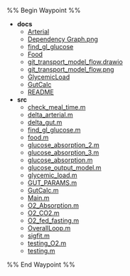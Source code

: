 %% Begin Waypoint %%
- **docs**
	- [Arterial](./docs/Arterial.md)
	- [Dependency Graph.png](./docs/Dependency%20Graph.png)
	- [find_gl_glucose](./docs/find_gl_glucose.md)
	- [Food](./docs/Food.md)
	- [git_transport_model_flow.drawio](./docs/git_transport_model_flow.drawio)
	- [git_transport_model_flow.png](./docs/git_transport_model_flow.png)
	- [GlycemicLoad](./docs/GlycemicLoad.md)
	- [GutCalc](./docs/GutCalc.md)
	- [README](./docs/README.md)
- **src**
	- [check_meal_time.m](./src/check_meal_time.m)
	- [delta_arterial.m](./src/delta_arterial.m)
	- [delta_gut.m](./src/delta_gut.m)
	- [find_gl_glucose.m](./src/find_gl_glucose.m)
	- [food.m](./src/food.m)
	- [glucose_absorption_2.m](./src/glucose_absorption_2.m)
	- [glucose_absorption_3.m](./src/glucose_absorption_3.m)
	- [glucose_absorption.m](./src/glucose_absorption.m)
	- [glucose_output_model.m](./src/glucose_output_model.m)
	- [glycemic_load.m](./src/glycemic_load.m)
	- [GUT_PARAMS.m](./src/GUT_PARAMS.m)
	- [GutCalc.m](./src/GutCalc.m)
	- [Main.m](./src/Main.m)
	- [O2_Absorption.m](./src/O2_Absorption.m)
	- [O2_CO2.m](./src/O2_CO2.m)
	- [O2_fed_fasting.m](./src/O2_fed_fasting.m)
	- [OverallLoop.m](./src/OverallLoop.m)
	- [sigfit.m](./src/sigfit.m)
	- [testing_O2.m](./src/testing_O2.m)
	- [testing.m](./src/testing.m)

%% End Waypoint %%
